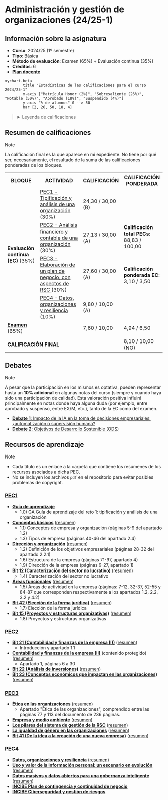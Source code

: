 # Administración y gestión de organizaciones (24/25-1)

## Información sobre la asignatura

- **Curso**: 2024/25 (1º semestre)
- **Tipo**: Básica
- **Método de evaluación**: Examen (65%) + Evaluación continua (35%)
- **Créditos**: 6
- [**Plan docente**](https://cv.uoc.edu/tren/trenacc/web/GAT_EXP.PLANDOCENTE?any_academico=20241&cod_asignatura=75.556&idioma=CAS&pagina=PD_PREV_PORTAL)

```mermaid
xychart-beta
		title "Estadísticas de las calificaciones para el curso 2024/25-1"
		x-axis ["Matrícula Honor (2%)", "Sobresaliente (26%)", "Notable (50%)", "Aprobado (18%)", "Suspendido (4%)"]
		y-axis "% de alumnos" 0 --> 50
		bar [2, 26, 50, 18, 4]
```

><details>
>	<summary>Leyenda de calificaciones</summary>
>
>	- **Matrícula de Honor (M)**: 9 a 10
>	- **Sobresaliente (EX)**: 9 a 10
>	- **Notable (NO)**: 7 a 8,99
>	- **Aprobado (A)**: 5 a 6,99
>	- **Suspendido (SU)**: 0 a 4,99
></details>

## Resumen de calificaciones

>[!NOTE]
>La calificación final es la que aparece en mi expediente. No tiene por qué ser, necesariamente, el resultado de la suma de las calificaciones ponderadas de los bloques.

<table>
	<tr>
		<th>BLOQUE</th>
		<th>ACTIVIDAD</th>
		<th>CALIFICACIÓN</th>
		<th>CALIFICACIÓN PONDERADA</th>
	</tr>
	<tr>
		<td rowspan="4">
			<strong>Evaluación continua (EC)</strong> (35%)
		</td>
		<td>
			<a href="pec1">
				PEC1 - Tipificación y análisis de una organización
			</a>
			(30%)
		</td>
		<td>24,30 / 30,00 (B)</td>
		<td rowspan="4">
			<p>
				<strong>Calificación total PECs</strong>:
				<br>
				88,83 / 100,00
			</p>
			<br>
			<p>
				<strong>Calificación ponderada EC</strong>:
				<br>
				3,10 / 3,50</td>
			</p>
	</tr>
	<tr>
		<td>
			<a href="pec2">
				PEC2 - Análisis financiero y contable de una organización
			</a>
			(30%)
		</td>
		<td>27,13 / 30,00 (A)</td>
	</tr>
	<tr>
		<td>
			<a href="pec3">
				PEC3 - Elaboración de un plan de negocio, con aspectos de RSC
			</a>
			(30%)
		</td>
		<td>27,60 / 30,00 (A)</td>
	</tr>
	<tr>
		<td>
			<a href="pec4">
				PEC4 - Datos, organizaciones y resiliencia
			</a>
			(10%)
		</td>
		<td>9,80 / 10,00 (A)</td>
	</tr>
	<tr>
		<td>
			<a href="examen">
				<strong>Examen</strong>
			</a> (65%)
		</td>
		<td></td>
		<td>7,60 / 10,00</td>
		<td>4,94 / 6,50</td>
	</tr>
	<tr>
		<td colspan="3"></td>
		<td></td>
	</tr>
	<tr>
		<td colspan="3">
			<strong>CALIFICACIÓN FINAL</strong>
		</td>
		<td>8,10 / 10,00 (NO)</td>
	</tr>
</table>

## Debates

>[!NOTE]
>A pesar que la participación en los mismos es optativa, pueden representar hasta un **10% adicional** en algunas notas del curso (siempre y cuando haya sido una participación de calidad). Esta valoración positiva influirá principalmente en notas donde haya alguna duda (por ejemplo, entre aprobado y suspenso, entre EX/M, etc.), tanto de la EC como del examen.

- [**Debate 1**: Impacto de la IA en la toma de decisiones empresariales: ¿automatización o supervisión humana?](debate1)
- [**Debate 2**: Objetivos de Desarrollo Sostenible (ODS)](debate2)

## Recursos de aprendizaje

>[!NOTE]
>- Cada título es un enlace a la carpeta que contiene los resúmenes de los recursos asociados a dicha PEC.
>- No se incluyen los archivos `pdf` en el repositorio para evitar posibles problemas de copyright.

### [PEC1](./pec1/recursos)

- [**Guía de aprendizaje**](https://materials.campus.uoc.edu/daisy/Materials/PID_00295192/pdf/PID_00295192.pdf)
	- 1.0) GA Guía de aprendizaje del reto 1: tipificación y análisis de una organización
- [**Conceptos básicos**](https://materials.campus.uoc.edu/daisy/Materials/PID_00200485/pdf/PID_00200479.pdf) ([resumen](https://github.com/HenestrosaDev/uoc-ingenieria-informatica/blob/main/administracion_y_gestion_de_organizaciones/pec1/recursos/conceptos_basicos_resumen.md))
	- 1.1) Conceptos de empresa y organización (páginas 5-9 del apartado 1.2) 
	- 1.3) Tipos de empresa (páginas 40-46 del apartado 2.4)
- [**Dirección y organización**](https://materials.campus.uoc.edu/daisy/Materials/PID_00200484/pdf/PID_00200480.pdf) ([resumen](https://github.com/HenestrosaDev/uoc-ingenieria-informatica/blob/main/administracion_y_gestion_de_organizaciones/pec1/recursos/direccion_y_organizacion_resumen.md))
	- 1.2) Definición de los objetivos empresariales (páginas 28-32 del apartado 2.2.1)
	- 1.6) Estructura de la empresa (páginas 71-97, apartado 4)
	- 1.9) Dirección de la empresa (páginas 9-27, apartado 1)
- [**Bit 12 (Caracterización del sector no lucrativo)**](https://campus.uoc.edu/autors/MostraPDFMaterialAction.do?id=151490&hash=48756e1f2d49fa4d05082a71834690de5a91a74a9e582e1d1a843bb63440cc51) ([resumen](https://github.com/HenestrosaDev/uoc-ingenieria-informatica/blob/main/administracion_y_gestion_de_organizaciones/pec1/recursos/bit_12_caracterizacion_del_sector_no_lucrativo_resumen.md))
	- 1.4) Caracterización del sector no lucrativo
- [**Áreas funcionales**](https://materials.campus.uoc.edu/daisy/Materials/PID_00200486/pdf/PID_00200478.pdf) ([resumen](https://github.com/HenestrosaDev/uoc-ingenieria-informatica/blob/main/administracion_y_gestion_de_organizaciones/pec1/recursos/areas_funcionales_recursos_humanos_resumen.md))
	- 1.5) Áreas de actividad en la empresa (páginas: 7-12, 32-37, 52-55 y 84-87 que corresponden respectivamente a los apartados 1.2, 2.2, 3.2 y 4.2)
- [**Bit 42 (Elección de la forma jurídica)**](https://campus.uoc.edu/autors/MostraPDFMaterialAction.do?id=263175&hash=889f6bf2bacd51622901535a21aafe91d1eab521c9bcf0040fc4e03354eb14c8) ([resumen](https://github.com/HenestrosaDev/uoc-ingenieria-informatica/blob/main/administracion_y_gestion_de_organizaciones/pec1/bit_42_eleccion_de_la_forma_juridica_resumen.md))
	- 1.7) Elección de la forma jurídica
- [**Bit 15 (Proyectos y estructuras organizativas)**](https://campus.uoc.edu/autors/MostraPDFMaterialAction.do?id=151497&hash=1c1d4b91d5b3515fa3cb83ca2e2d84d43fa76da4531b65378a46896bbff3c249) ([resumen](https://github.com/HenestrosaDev/uoc-ingenieria-informatica/blob/main/administracion_y_gestion_de_organizaciones/pec1/bit_15_proyectos_y_estructuras_organizativas_resumen.md))
	- 1.8) Proyectos y estructuras organizativas

### [PEC2](./pec2/recursos)

- [**Bit 21 (Contabilidad y finanzas de la empresa (I))**](http://cvapp.uoc.edu/autors/MostraPDFMaterialAction.do?id=263179&hash=1a0968aafeee5f7362c6a75eff9e5f2d44dad0c2f5ebe3e293116b24e5762337) ([resumen](https://github.com/HenestrosaDev/uoc-ingenieria-informatica/blob/main/administracion_y_gestion_de_organizaciones/pec2/recursos/bit_21_contabilidad_y_finanzas_de_la_empresa_i_resumen.md))
	- Introducción y apartado 1.1
- [**Contabilidad y finanzas de la empresa (II)**](https://protected-content.ftp.uoc.edu/biblioteca/prestatgeries/05556_75556/90521.pdf) (contenido protegido) ([resumen](https://github.com/HenestrosaDev/uoc-ingenieria-informatica/blob/main/administracion_y_gestion_de_organizaciones/pec2/recursos/contabilidad_y_finanzas_de_la_empresa_ii_resumen.md))
	- Apartado 1, páginas 6 a 30
- [**Bit 22 (Análisis de inversiones)**](http://cvapp.uoc.edu/autors/MostraPDFMaterialAction.do?id=263181&hash=4c5f222055ec6ceb4523f0adfd2afc2cba2d41ca2646c41001d81e2e49cbe412) ([resumen](https://github.com/HenestrosaDev/uoc-ingenieria-informatica/blob/main/administracion_y_gestion_de_organizaciones/pec2/recursos/bit_22_analisis_de_inversiones_resumen.md))
- [**Bit 23 (Conceptos económicos que impactan en las organizaciones)**](http://cvapp.uoc.edu/autors/MostraPDFMaterialAction.do?id=151500&hash=3fd646fe78d6cf5866ce7b47c92856d23aa9806cbf020d714dbc127b18408898) ([resumen](https://github.com/HenestrosaDev/uoc-ingenieria-informatica/blob/main/administracion_y_gestion_de_organizaciones/pec2/recursos/bit_23_conceptos_economicos_que_impactan_en_las_organizaciones_resumen.md))

### [PEC3](./pec3/recursos)

- [**Ética en las organizaciones**](https://materials.campus.uoc.edu/cdocent/IP05_79056_00955.pdf) ([resumen](https://github.com/HenestrosaDev/uoc-ingenieria-informatica/blob/main/administracion_y_gestion_de_organizaciones/pec3/recursos/etica_en_las_organizaciones_resumen.md))
	- Apartado "Ética de las organizaciones", comprendido entre las páginas 77 y 113 del documento de 236 páginas.
- [**Empresa y medio ambiente**](https://materials.campus.uoc.edu/daisy/Materials/PID_00263792/pdf/PID_00263792.pdf) ([resumen](https://github.com/HenestrosaDev/uoc-ingenieria-informatica/blob/main/administracion_y_gestion_de_organizaciones/pec3/recursos/empresa_y_medio_ambiente_resumen.md))
- [**Los pilares del sistema de gestión de la RSC**](https://materials.campus.uoc.edu/daisy/Materials/PID_00253408/pdf/PID_00253408.pdf) ([resumen](https://github.com/HenestrosaDev/uoc-ingenieria-informatica/blob/main/administracion_y_gestion_de_organizaciones/pec3/recursos/los_pilares_del_sistema_de_gestion_de_la_rsc_resumen.md))
- [**La igualdad de género en las organizaciones**](https://materials.campus.uoc.edu/daisy/Materials/PID_00280846/pdf/PID_00280846.pdf) ([resumen](https://github.com/HenestrosaDev/uoc-ingenieria-informatica/blob/main/administracion_y_gestion_de_organizaciones/pec3/recursos/la_igualdad_de_genero_en_las_organizaciones_resumen.md))
- [**Bit 41 (De la idea a la creación de una nueva empresa)**](http://cvapp.uoc.edu/autors/MostraPDFMaterialAction.do?id=263174&hash=1acd7edb24ed9e3ac4d09181d2953c5d042d75b712b3c2fccdfbfe33c0a9eb2d) ([resumen](https://github.com/HenestrosaDev/uoc-ingenieria-informatica/blob/main/administracion_y_gestion_de_organizaciones/pec3/recursos/bit_41_de_la_idea_a_la_creacion_de_una_nueva_empresa_resumen.md))

### [PEC4](./pec4/recursos)

- [**Datos, organizaciones y resiliencia**](https://materials.campus.uoc.edu/daisy/Materials/PID_00278516/pdf/PID_00278516.pdf) ([resumen](https://github.com/HenestrosaDev/uoc-ingenieria-informatica/blob/main/administracion_y_gestion_de_organizaciones/pec4/recursos/datos_organizaciones_y_resiliencia_resumen.md))
- [**Uso y valor de la información personal: un escenario en evolución**](https://oai.e-spacio.uned.es/server/api/core/bitstreams/c956c489-b654-4f00-9536-c57b734f0fc5/content) ([resumen](https://github.com/HenestrosaDev/uoc-ingenieria-informatica/blob/main/administracion_y_gestion_de_organizaciones/pec4/recursos/uso_y_valor_de_la_informacion_personal_resumen.md))
- [**Datos masivos y datos abiertos para una gobernanza inteligente**](https://revista.profesionaldelainformacion.com/index.php/EPI/article/view/epi.2018.sep.16/40860) ([resumen](https://github.com/HenestrosaDev/uoc-ingenieria-informatica/blob/main/administracion_y_gestion_de_organizaciones/pec4/recursos/datos_masivos_y_datos_abiertos_para_una_gobernanza_inteligente_resumen.md))
- [**INCIBE Plan de contingencia y continuidad de negocio**](https://www.incibe.es/empresas/que-te-interesa/plan-contingencia-continuidad-negocio)
- [**INCIBE Ciberseguridad y gestión de riesgos**](https://www.incibe.es/sites/default/files/contenidos/guias/doc/guia_ciberseguridad_gestion_riesgos_metad.pdf)